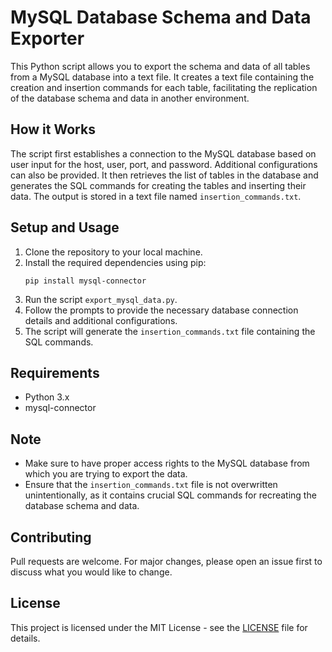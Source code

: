 # MySQL Database Schema and Data Exporter

This Python script allows you to export the schema and data of all tables from a MySQL database into a text file. It creates a text file containing the creation and insertion commands for each table, facilitating the replication of the database schema and data in another environment.

## How it Works

The script first establishes a connection to the MySQL database based on user input for the host, user, port, and password. Additional configurations can also be provided. It then retrieves the list of tables in the database and generates the SQL commands for creating the tables and inserting their data. The output is stored in a text file named `insertion_commands.txt`.

## Setup and Usage

1. Clone the repository to your local machine.
2. Install the required dependencies using pip:
    ```
    pip install mysql-connector
    ```
3. Run the script `export_mysql_data.py`.
4. Follow the prompts to provide the necessary database connection details and additional configurations.
5. The script will generate the `insertion_commands.txt` file containing the SQL commands.

## Requirements

- Python 3.x
- mysql-connector

## Note

- Make sure to have proper access rights to the MySQL database from which you are trying to export the data.
- Ensure that the `insertion_commands.txt` file is not overwritten unintentionally, as it contains crucial SQL commands for recreating the database schema and data.

## Contributing

Pull requests are welcome. For major changes, please open an issue first to discuss what you would like to change.

## License

This project is licensed under the MIT License - see the [LICENSE](LICENSE) file for details.
